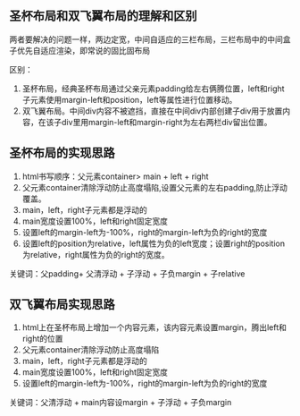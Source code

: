 ## 圣杯布局和双飞翼布局的理解和区别
两者要解决的问题一样，两边定宽，中间自适应的三栏布局，三栏布局中的中间盒子优先自适应渲染，即常说的固比固布局

区别：
1. 圣杯布局，经典圣杯布局通过父亲元素padding给左右俩腾位置，left和right子元素使用margin-left和position，left等属性进行位置移动。
2. 双飞翼布局。中间div内容不被遮挡，直接在中间div内部创建子div用于放置内容，在该子div里用margin-left和margin-right为左右两栏div留出位置。

## 圣杯布局的实现思路
1. html书写顺序：父元素container> main + left + right
2. 父元素container清除浮动防止高度塌陷,设置父元素的左右padding,防止浮动覆盖。
3. main，left，right子元素都是浮动的
4. main宽度设置100%，left和right固定宽度
5. 设置left的margin-left为-100%，right的margin-left为负的right的宽度
6. 设置left的position为relative，left属性为负的left宽度；设置right的position为relative，right属性为负的right的宽度。

关键词：父padding+ 父清浮动 + 子浮动 + 子负margin + 子relative

## 双飞翼布局实现思路
1. html上在圣杯布局上增加一个内容元素，该内容元素设置margin，腾出left和right的位置
2. 父元素container清除浮动防止高度塌陷
3. main，left，right子元素都是浮动的
4. main宽度设置100%，left和right固定宽度
5. 设置left的margin-left为-100%，right的margin-left为负的right的宽度

关键词：父清浮动 + main内容设margin + 子浮动 + 子负margin